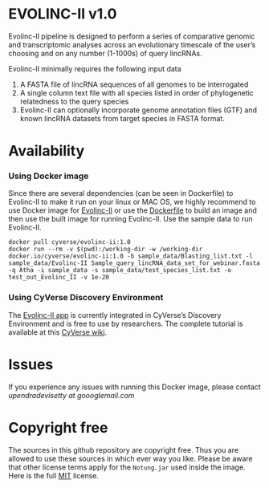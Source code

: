 # EVOLINC-II v1.0
Evolinc-II pipeline is designed to perform a series of comparative genomic and transcriptomic analyses across an evolutionary timescale of the user’s choosing and on any number (1-1000s) of query lincRNAs. 

Evolinc-II minimally requires the following input data

1. A FASTA file of lincRNA sequences of all genomes to be interrogated
2. A single column text file with all species listed in order of phylogenetic relatedness to the query species 
3. Evolinc-II can optionally incorporate genome annotation files (GTF) and known lincRNA datasets from target species in FASTA format. 

 
# Availability
### Using Docker image

Since there are several dependencies (can be seen in Dockerfile) to Evolinc-II to make it run on your linux or MAC OS, we highly recommend to use Docker image for [Evolinc-II](https://hub.docker.com/r/cyverse/evolinc-ii/) or use the [Dockerfile](https://hub.docker.com/r/cyverse/evolinc-ii/~/dockerfile/) to build an image and then use the built image for running Evolinc-II. Use the sample data to run Evolinc-II.

```
docker pull cyverse/evolinc-ii:1.0
docker run --rm -v $(pwd):/working-dir -w /working-dir docker.io/cyverse/evolinc-ii:1.0 -b sample_data/Blasting_list.txt -l sample_data/Evolinc-II Sample_query_lincRNA_data_set_for_webinar.fasta -q Atha -i sample_data -s sample_data/test_species_list.txt -o test_out_Evolinc_II -v 1e-20
```

### Using CyVerse Discovery Environment

The [Evolinc-II app](https://de.cyverse.org/de/?type=apps&app-id=3ef009a2-7b99-11e6-a1d6-008cfa5ae621&system-id=de) is currently integrated in CyVerse’s Discovery Environment and is free to use by researchers. The complete tutorial is available at this [CyVerse wiki](https://wiki.cyverse.org/wiki/display/TUT/Evolinc+in+the+Discovery+Environment). 

# Issues
If you experience any issues with running this Docker image, please contact *upendradevisetty at goooglemail.com* 

# Copyright free
The sources in this github repository are copyright free. Thus you are allowed to use these sources in which ever way you like. Please be aware that other license terms apply for the `Notung.jar` used inside the image. Here is the full [MIT](https://choosealicense.com/licenses/mit/#) license. 
